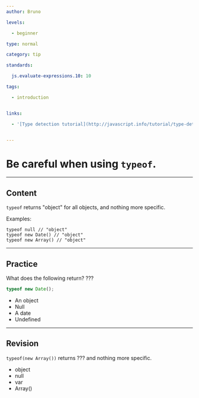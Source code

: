 ```yaml
---
author: Bruno

levels:

  - beginner

type: normal

category: tip

standards:

  js.evaluate-expressions.10: 10

tags:

  - introduction


links:

  - '[Type detection tutorial](http://javascript.info/tutorial/type-detection){tutorial}'


---
```


# Be careful when using `typeof`.

---
## Content

`typeof` returns "object" for all objects, and nothing more specific.

Examples:

```
typeof null // "object"
typeof new Date() // "object"
typeof new Array() // "object"
```

---
## Practice

What does the following return? ???

```javascript
typeof new Date();
```


* An object
* Null
* A date
* Undefined

---
## Revision

`typeof(new Array())`  returns ??? and nothing more specific.


* object
* null
* var
* Array()
